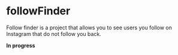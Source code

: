 # followFinder

Follow finder is a project that allows you to see users you follow on Instagram that do not follow you back.

**In progress**
